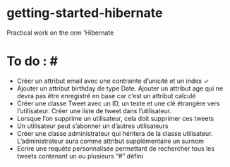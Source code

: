 # getting-started-hibernate #
Practical work on the orm 'Hibernate
# To do : # 
- Créer un attribut email avec une contrainte d’unicité et un index 	✓
- Ajouter un attribut birthday de type Date. Ajouter un attribut age qui ne devra pas être enregistré en base car c’est un attribut calculé
- Créer une classe Tweet avec un ID, un texte et une clé étrangère vers l’utilisateur. Créer une liste de tweet dans l’utilisateur.
- Lorsque l’on supprime un utilisateur, cela doit supprimer ces tweets
- Un utilisateur peut s’abonner un d’autres utilisateurs
- Créer une classe administrateur qui héritera de la classe utilisateur. L’administrateur aura comme attribut supplémentaire un surnom
- Ecrire une requête personnalisée permettant de rechercher tous les tweets contenant un ou plusieurs “#” défini
